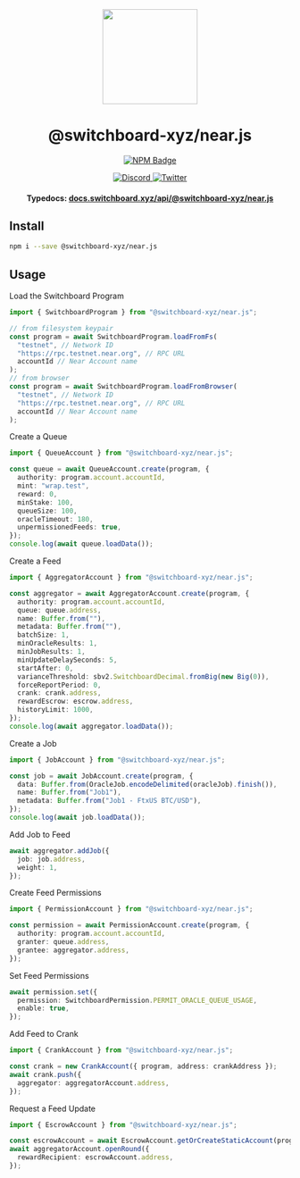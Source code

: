 <div align="center">
  <a href="#">
    <img height="170" src="https://github.com/switchboard-xyz/sbv2-core/raw/main/website/static/img/icons/switchboard/avatar.svg" />
  </a>

  <h1>@switchboard-xyz/near.js</h1>

  <p>
	  <a href="https://www.npmjs.com/package/@switchboard-xyz/near.js">
      <img alt="NPM Badge" src="https://img.shields.io/github/package-json/v/switchboard-xyz/sbv2-near?color=red&filename=javascript%2Fnear.js%2Fpackage.json&label=%40switchboard-xyz%2Fnear.js&logo=npm">
    </a>
  </p>

  <p>
    <a href="https://discord.gg/switchboardxyz">
      <img alt="Discord" src="https://img.shields.io/discord/841525135311634443?color=blueviolet&logo=discord&logoColor=white">
    </a>
    <a href="https://twitter.com/switchboardxyz">
      <img alt="Twitter" src="https://img.shields.io/twitter/follow/switchboardxyz?label=Follow+Switchboard" />
    </a>
  </p>

  <h4>
    <strong>Typedocs: </strong><a href="https://docs.switchboard.xyz/api/@switchboard-xyz/near.js">docs.switchboard.xyz/api/@switchboard-xyz/near.js</a>
  </h4>
</div>

## Install

```bash
npm i --save @switchboard-xyz/near.js
```

## Usage

Load the Switchboard Program

```ts
import { SwitchboardProgram } from "@switchboard-xyz/near.js";

// from filesystem keypair
const program = await SwitchboardProgram.loadFromFs(
  "testnet", // Network ID
  "https://rpc.testnet.near.org", // RPC URL
  accountId // Near Account name
);
// from browser
const program = await SwitchboardProgram.loadFromBrowser(
  "testnet", // Network ID
  "https://rpc.testnet.near.org", // RPC URL
  accountId // Near Account name
);
```

Create a Queue

```ts
import { QueueAccount } from "@switchboard-xyz/near.js";

const queue = await QueueAccount.create(program, {
  authority: program.account.accountId,
  mint: "wrap.test",
  reward: 0,
  minStake: 100,
  queueSize: 100,
  oracleTimeout: 180,
  unpermissionedFeeds: true,
});
console.log(await queue.loadData());
```

Create a Feed

```ts
import { AggregatorAccount } from "@switchboard-xyz/near.js";

const aggregator = await AggregatorAccount.create(program, {
  authority: program.account.accountId,
  queue: queue.address,
  name: Buffer.from(""),
  metadata: Buffer.from(""),
  batchSize: 1,
  minOracleResults: 1,
  minJobResults: 1,
  minUpdateDelaySeconds: 5,
  startAfter: 0,
  varianceThreshold: sbv2.SwitchboardDecimal.fromBig(new Big(0)),
  forceReportPeriod: 0,
  crank: crank.address,
  rewardEscrow: escrow.address,
  historyLimit: 1000,
});
console.log(await aggregator.loadData());
```

Create a Job

```ts
import { JobAccount } from "@switchboard-xyz/near.js";

const job = await JobAccount.create(program, {
  data: Buffer.from(OracleJob.encodeDelimited(oracleJob).finish()),
  name: Buffer.from("Job1"),
  metadata: Buffer.from("Job1 - FtxUS BTC/USD"),
});
console.log(await job.loadData());
```

Add Job to Feed

```ts
await aggregator.addJob({
  job: job.address,
  weight: 1,
});
```

Create Feed Permissions

```ts
import { PermissionAccount } from "@switchboard-xyz/near.js";

const permission = await PermissionAccount.create(program, {
  authority: program.account.accountId,
  granter: queue.address,
  grantee: aggregator.address,
});
```

Set Feed Permissions

```ts
await permission.set({
  permission: SwitchboardPermission.PERMIT_ORACLE_QUEUE_USAGE,
  enable: true,
});
```

Add Feed to Crank

```ts
import { CrankAccount } from "@switchboard-xyz/near.js";

const crank = new CrankAccount({ program, address: crankAddress });
await crank.push({
  aggregator: aggregatorAccount.address,
});
```

Request a Feed Update

```ts
import { EscrowAccount } from "@switchboard-xyz/near.js";

const escrowAccount = await EscrowAccount.getOrCreateStaticAccount(program);
await aggregatorAccount.openRound({
  rewardRecipient: escrowAccount.address,
});
```
